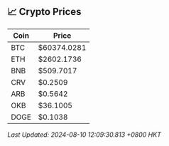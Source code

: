 ## 📈 Crypto Prices

| Coin | Price |
| ---- | ----- |
| BTC | $60374.0281 |
| ETH | $2602.1736 |
| BNB | $509.7017 |
| CRV | $0.2509 |
| ARB | $0.5642 |
| OKB | $36.1005 |
| DOGE | $0.1038 |

_Last Updated: 2024-08-10 12:09:30.813 +0800 HKT_